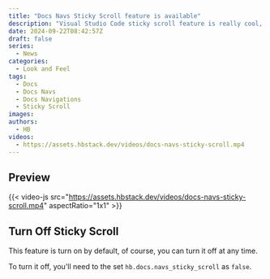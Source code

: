 ```yaml
---
title: "Docs Navs Sticky Scroll feature is available"
description: "Visual Studio Code sticky scroll feature is really cool, which making the current directory hierarchy clear at a glance. Inspired by it, we implemented a similar feature for document layout's navigations."
date: 2024-09-22T08:42:57Z
draft: false
series:
  - News
categories:
  - Look and Feel
tags:
  - Docs
  - Docs Navs
  - Docs Navigations
  - Sticky Scroll
images:
authors:
  - HB
videos:
  - https://assets.hbstack.dev/videos/docs-navs-sticky-scroll.mp4
---
```


## Preview

{{< video-js src="https://assets.hbstack.dev/videos/docs-navs-sticky-scroll.mp4" aspectRatio="1x1" >}}

## Turn Off Sticky Scroll

This feature is turn on by default, of course, you can turn it off at any time.

To turn it off, you'll need to the set `hb.docs.navs_sticky_scroll` as `false`.
